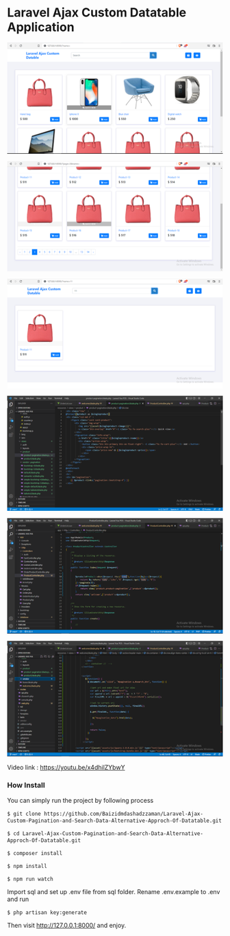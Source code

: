 # Laravel Ajax Custom Datatable Application

![Image](1.PNG?raw=true "Image")

![Image](2.PNG?raw=true "Image")

![Image](3.PNG?raw=true "Image")

![Image](4.PNG?raw=true "Image")

![Image](5.PNG?raw=true "Image")

![Image](6.PNG?raw=true "Image")

Video link : https://youtu.be/x4dhilZYbwY

### How Install

You can simply run the project by following process

```shell
$ git clone https://github.com/Baizidmdashadzzaman/Laravel-Ajax-Custom-Pagination-and-Search-Data-Alternative-Approch-Of-Datatable.git
```
```shell
$ cd Laravel-Ajax-Custom-Pagination-and-Search-Data-Alternative-Approch-Of-Datatable.git
```
```shell
$ composer install
```
```shell
$ npm install
```
```shell
$ npm run watch
```

Import sql and set up .env file from sql folder. Rename .env.example to .env and run

```shell
$ php artisan key:generate
```
Then visit http://127.0.0.1:8000/ and enjoy.




